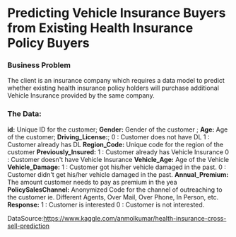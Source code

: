 # Predicting Vehicle Insurance Buyers from Existing Health Insurance Policy Buyers

  ### Business Problem
 The client is an insurance company which requires a data model to predict whether existing health insurance policy holders 
 will purchase additional Vehicle Insurance   provided by the same company.  
  
  ### The Data:   
  **id:** Unique ID for the customer;
  **Gender:** Gender of the customer ;
  **Age:** Age of the customer;
  **Driving_License:**;
        0 : Customer does not have DL
        1 : Customer already has DL
  **Region_Code:** Unique code for the region of the customer
  **Previously_Insured:** 
        1 : Customer already has Vehicle Insurance
        0 : Customer doesn't have Vehicle Insurance
  **Vehicle_Age:** Age of the Vehicle
  **Vehicle_Damage:**
        1 : Customer got his/her vehicle damaged in the past.
        0 : Customer didn't get his/her vehicle damaged in the past.
  **Annual_Premium:** The amount customer needs to pay as premium in the yea
  **PolicySalesChannel:** Anonymized Code for the channel of outreaching to the customer ie. Different Agents, Over Mail, Over Phone, In Person, etc.
  **Response:**
        1 : Customer is interested
        0 : Customer is not interested.
        
  DataSource:https://www.kaggle.com/anmolkumar/health-insurance-cross-sell-prediction
